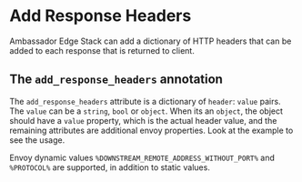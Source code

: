 # Add Response Headers

Ambassador Edge Stack can add a dictionary of HTTP headers that can be added to each response that is returned to client.

## The `add_response_headers` annotation

The `add_response_headers` attribute is a dictionary of `header`: `value` pairs. The `value` can be a `string`, `bool` or `object`. When its an `object`, the object should have a `value` property, which is the actual header value, and the remaining attributes are additional envoy properties. Look at the example to see the usage.

Envoy dynamic values `%DOWNSTREAM_REMOTE_ADDRESS_WITHOUT_PORT%` and `%PROTOCOL%` are supported, in addition to static values.
